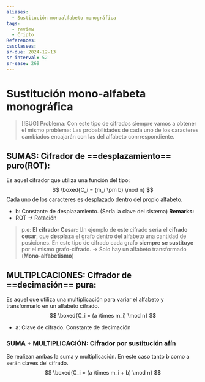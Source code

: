 ```yaml
---
aliases:
  - Sustitución monoalfabeto monográfica
tags:
  - review
  - Cripto
References: 
cssclasses:
sr-due: 2024-12-13
sr-interval: 52
sr-ease: 269
---
```

# Sustitución mono-alfabeta monográfica

> [!BUG] Problema: 
> Con este tipo de cifrados siempre vamos a obtener el mismo problema: Las probabilidades de cada uno de los caracteres cambiados encajarán con las del alfabeto conrrespondiente. 
> 


## SUMAS: Cifrador de ==desplazamiento== puro(ROT):

Es aquel cifrador que utiliza una función del tipo: 
$$
\boxed{C_i = (m_i \pm b) \mod n}
$$
Cada uno de los caracteres es desplazado dentro del propio alfabeto. 
+ b: Constante de desplazamiento. (Sería la clave del sistema)
**Remarks:**
+ ROT → Rotación

> p.e:
	**El cifrador Cesar:**
	Un ejemplo de este cifrado sería el **cifrado cesar**, que **desplaza** el grafo dentro del alfabeto una cantidad de posiciones. 
	En este tipo de cifrado cada grafo **siempre se sustituye** por el mismo grafo-cifrado. → Solo hay un alfabeto transformado (**Mono-alfabetismo**)



## MULTIPLCACIONES: Cifrador de ==decimación== pura:
Es aquel que utiliza una multiplicación para variar el alfabeto y transformarlo en un alfabeto cifrado. 
$$
\boxed{C_i = (a \times m_i) \mod n}
$$
+ a: Clave de cifrado. Constante de decimación

### SUMA + MULTIPLICACIÓN: Cifrador por sustitución afín
Se realizan ambas la suma y multiplicación. En este caso tanto b como a serán claves del cifrado.
$$
\boxed{C_i = (a \times m_i + b) \mod n}
$$
